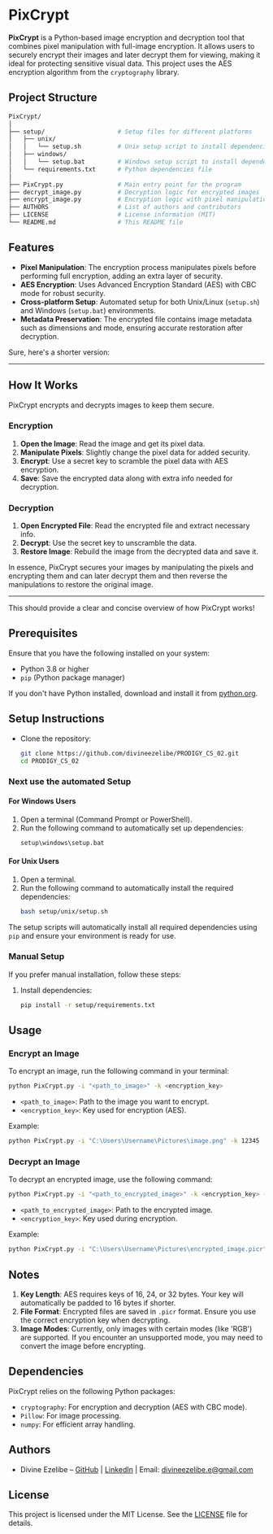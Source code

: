 # PixCrypt

**PixCrypt** is a Python-based image encryption and decryption tool that combines pixel manipulation with full-image encryption. It allows users to securely encrypt their images and later decrypt them for viewing, making it ideal for protecting sensitive visual data. This project uses the AES encryption algorithm from the `cryptography` library.

## Project Structure

```bash
PixCrypt/
│
├── setup/                    # Setup files for different platforms
│   ├── unix/
│   │   └── setup.sh          # Unix setup script to install dependencies
│   ├── windows/
│   │   └── setup.bat         # Windows setup script to install dependencies
│   └── requirements.txt      # Python dependencies file
│
├── PixCrypt.py               # Main entry point for the program
├── decrypt_image.py          # Decryption logic for encrypted images
├── encrypt_image.py          # Encryption logic with pixel manipulation
├── AUTHORS                   # List of authors and contributors
├── LICENSE                   # License information (MIT)
└── README.md                 # This README file
```

## Features

- **Pixel Manipulation**: The encryption process manipulates pixels before performing full encryption, adding an extra layer of security.
- **AES Encryption**: Uses Advanced Encryption Standard (AES) with CBC mode for robust security.
- **Cross-platform Setup**: Automated setup for both Unix/Linux (`setup.sh`) and Windows (`setup.bat`) environments.
- **Metadata Preservation**: The encrypted file contains image metadata such as dimensions and mode, ensuring accurate restoration after decryption.

Sure, here's a shorter version:

---

## How It Works

PixCrypt encrypts and decrypts images to keep them secure.

### Encryption

1. **Open the Image**: Read the image and get its pixel data.
2. **Manipulate Pixels**: Slightly change the pixel data for added security.
3. **Encrypt**: Use a secret key to scramble the pixel data with AES encryption.
4. **Save**: Save the encrypted data along with extra info needed for decryption.

### Decryption

1. **Open Encrypted File**: Read the encrypted file and extract necessary info.
2. **Decrypt**: Use the secret key to unscramble the data.
3. **Restore Image**: Rebuild the image from the decrypted data and save it.

In essence, PixCrypt secures your images by manipulating the pixels and  encrypting them and can later decrypt them and then reverse the manipulations to restore the original image.

---

This should provide a clear and concise overview of how PixCrypt works!

## Prerequisites

Ensure that you have the following installed on your system:

- Python 3.8 or higher
- `pip` (Python package manager)

If you don't have Python installed, download and install it from [python.org](https://www.python.org/downloads/).

## Setup Instructions

 - Clone the repository:
   ```bash
   git clone https://github.com/divineezelibe/PRODIGY_CS_02.git
   cd PRODIGY_CS_02
   ```

### Next use the automated Setup

#### For Windows Users

1. Open a terminal (Command Prompt or PowerShell).
2. Run the following command to automatically set up dependencies:
   ```bash
   setup\windows\setup.bat
   ```

#### For Unix Users

1. Open a terminal.
2. Run the following command to automatically install the required dependencies:
   ```bash
   bash setup/unix/setup.sh
   ```

The setup scripts will automatically install all required dependencies using `pip` and ensure your environment is ready for use.

### Manual Setup

If you prefer manual installation, follow these steps:

1. Install dependencies:
   ```bash
   pip install -r setup/requirements.txt
   ```

## Usage

### Encrypt an Image

To encrypt an image, run the following command in your terminal:

```bash
python PixCrypt.py -i "<path_to_image>" -k <encryption_key>
```

- `<path_to_image>`: Path to the image you want to encrypt.
- `<encryption_key>`: Key used for encryption (AES).

Example:

```bash
python PixCrypt.py -i "C:\Users\Username\Pictures\image.png" -k 12345 
```

### Decrypt an Image

To decrypt an encrypted image, use the following command:

```bash
python PixCrypt.py -i "<path_to_encrypted_image>" -k <encryption_key> --decrypt
```

- `<path_to_encrypted_image>`: Path to the encrypted image.
- `<encryption_key>`: Key used during encryption.

Example:

```bash
python PixCrypt.py -i "C:\Users\Username\Pictures\encrypted_image.picr" -k 12345 --decrypt
```

## Notes

1. **Key Length**: AES requires keys of 16, 24, or 32 bytes. Your key will automatically be padded to 16 bytes if shorter.
2. **File Format**: Encrypted files are saved in `.picr` format. Ensure you use the correct encryption key when decrypting.
3. **Image Modes**: Currently, only images with certain modes (like 'RGB') are supported. If you encounter an unsupported mode, you may need to convert the image before encrypting.

## Dependencies

PixCrypt relies on the following Python packages:

- `cryptography`: For encryption and decryption (AES with CBC mode).
- `Pillow`: For image processing.
- `numpy`: For efficient array handling.

## Authors

- Divine Ezelibe – [GitHub](https://github.com/divineezelibe) | [LinkedIn](https://linkedin.com/in/divine-ezelibe) | Email: divineezelibe.e@gmail.com

## License

This project is licensed under the MIT License. See the [LICENSE](LICENSE) file for details.


